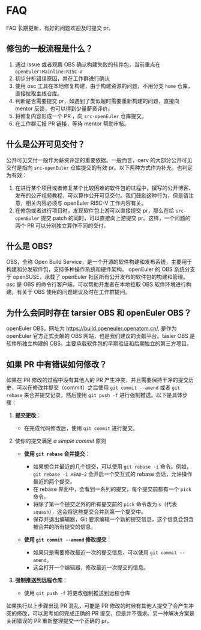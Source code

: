 # FAQ

FAQ 长期更新，有好的问题欢迎及时提交 pr。

## 修包的一般流程是什么？

1. 通过 issue 或者观察 OBS 确认构建失败的软件包，当前重点在 `openEuler:Mainline:RISC-V`
2. 初步分析错误原因，并在工作群进行确认
3. 使用 osc 工具在本地修复构建，由于构建资源的问题，不用分支 `home` 仓库，直接拉取主线仓库。
4. 判断是否需要提交 pr，如遇到了类似超时需要重新构建的问题，直接向 mentor 反馈，也可以得到少量薪资评价。
5. 将修复内容形成一个 PR ，向 `src-openEuler` 仓库提交。
6. 在工作群汇报 PR 链接，等待 mentor 帮助审核。

## 什么是公开可见交付？

公开可见交付一般作为薪资评定的重要依据。一般而言，oerv 的大部分公开可见交付是指向 `src-openEuler` 仓库提交的有效 pr。以下两种方式作为补充，也判定为有效：

1. 在进行某个项目或者修复某个比较困难的软件包的过程中，撰写的公开博客、发布的公开视频教程，可以算作公开可见交付。我们鼓励这种行为，但是请注意，相关内容必须与 openEuler RISC-V 工作内容有关。
2. 在修包或者进行项目时，发现软件包上游可以直接提交 pr，那么在给 `src-openEuler` 提交 patch 的同时，可以直接向上游提交 pr。这样，一个问题的两个 PR 可以分别独立算作不同的交付。

## 什么是 OBS?

OBS，全称 Open Build Service，是一个开源的软件构建和发布系统，主要用于构建和分发软件包，支持多种操作系统和硬件架构。 openEuler 的 OBS 系统分支于 openSUSE，承载了 openEuler 社区所有公开发布的软件包的构建和管理。 osc 是 OBS 的命令行客户端，可以帮助开发者在本地拉取 OBS 软件环境进行构建。有关于 OBS 使用的问题建议及时在工作群提问。

## 为什么会同时存在 tarsier OBS 和 openEuler OBS？

openEuler OBS，网址为 https://build.openeuler.openatom.cn/, 是作为 openEuler 官方正式贡献的 OBS 网站，也是我们建议的贡献平台。tasier OBS 是软件所独立构建的 OBS，主要承载软件包的早期验证和后期独立的第三方项目。

## 如果 PR 中有错误如何修改？

如果在 PR 修改的过程中没有其他人的 PR 产生冲突，并且需要保持干净的提交历史，可以在修改并提交（commit）之后使用 `git commit --amend` 或者 `git rebase` 来合并提交记录，然后使用 `git push -f` 进行强制推送。以下是具体步骤：

1. **提交更改**：
   - 在完成代码修改后，使用 `git commit` 进行提交。

2. 使你的提交满足  *a simple commit* 原则

    - **使用 `git rebase` 合并提交**：
        - 如果想合并最近的几个提交，可以使用 `git rebase -i` 命令。例如，`git rebase -i HEAD~2` 会开启一个交互式的 rebase 会话，允许操作最近的两个提交。
        - 在 rebase 界面中，会看到一系列的提交，每个提交前都有一个 `pick` 命令。
        - 将除了第一个提交之外的所有提交前的 `pick` 命令改为 `s`（代表 `squash`），这会将这些提交合并到第一个提交中。
        - 保存并退出编辑器，Git 要求编辑一个新的提交信息，这个信息会包含被合并的所有提交的信息。

    - **使用 `git commit --amend` 修改提交**：
        - 如果只是需要修改最近一次的提交信息，可以使用 `git commit --amend`。
        - 这会打开一个编辑器，修改最近一次提交的信息。

3. **强制推送到远程仓库**：
   - 使用 `git push -f` 将更改强制推送到远程仓库

如果执行以上步骤出现 PR 混乱，可能是 PR 修改的时候有其他人提交了会产生冲突的修改，可以思考如何完成正确的 PR 提交，但是并不强求。另一种解决方案是关闭错误的 PR 重新整理提交一个正确的 pr。